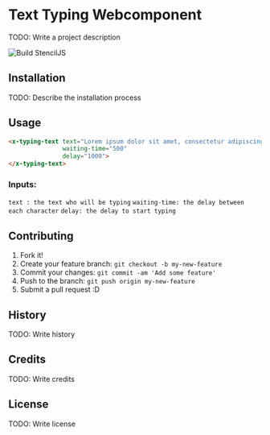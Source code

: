 # Text Typing Webcomponent
TODO: Write a project description

![Build StencilJS](https://github.com/Juu-/x-typing-text/workflows/Build%20StencilJS/badge.svg)
## Installation
TODO: Describe the installation process
## Usage
```html
<x-typing-text text="Lorem ipsum dolor sit amet, consectetur adipiscing elit, sed do eiusmod tempor incididunt ut"
               waiting-time="500"
               delay="1000">
</x-typing-text>
```
### Inputs:
```text : the text who will be typing```
```waiting-time: the delay between each character```
```delay: the delay to start typing```

## Contributing
1. Fork it!
2. Create your feature branch: `git checkout -b my-new-feature`
3. Commit your changes: `git commit -am 'Add some feature'`
4. Push to the branch: `git push origin my-new-feature`
5. Submit a pull request :D
## History
TODO: Write history
## Credits
TODO: Write credits
## License
TODO: Write license
